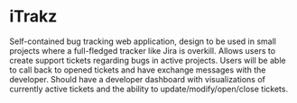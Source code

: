 # iTrakz

Self-contained bug tracking web application, design to be used in small projects where a full-fledged tracker like Jira is overkill. Allows users to create support tickets regarding bugs in active projects. Users will be able to call back to opened tickets and have exchange messages with the developer. Should have a developer dashboard with visualizations of currently active tickets and the ability to update/modify/open/close tickets.